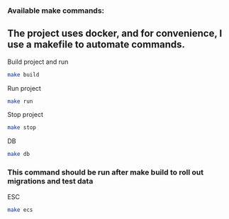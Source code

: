 ### Available make commands:
<h2>The project uses docker, and for convenience, I use a makefile to automate commands.</h2>
Build project and run

```bash
make build
```

Run project
```bash
make run
```

Stop project
```bash
make stop
```

DB
```bash
make db
```
<h3>This command should be run after make build to roll out migrations and test data</h3>


ESC
```bash
make ecs
```





